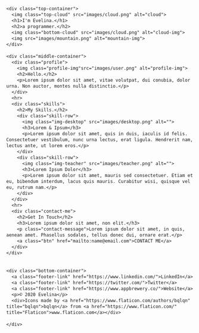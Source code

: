 <!DOCTYPE html>
<html lang="en" dir="ltr">
  <head>
    <meta charset="utf-8">
    <title>Evelina</title>
    <link rel="stylesheet" href="/css/styles.css">
    <link rel="icon" href="favicon.ico">
    <link href="https://fonts.googleapis.com/css2?family=Merriweather:wght@300&family=Montserrat:wght@100&family=Sacramento&display=swap" rel="stylesheet">
  </head>
  <body>

    <div class="top-container">
      <img class="top-cloud" src="images/cloud.png" alt="cloud">
      <h1>I'm Evelina.</h1>
      <h2>a programmer.</h2>
      <img class="bottom-cloud" src="images/cloud.png" alt="cloud-img">
      <img src="images/mountain.png" alt="mountain-img">
    </div>

    <div class="middle-container">
      <div class="profile">
        <img class="profile-img"src="images/user.png" alt="profile-img">
        <h2>Hello.</h2>
        <p>Lorem ipsum dolor sit amet, vitae volutpat, dui conubia, dolor urna. Non auctor, montes nulla distinctio.</p>
      </div>
      <hr>
      <div class="skills">
        <h2>My Skills.</h2>
        <div class="skill-row">
          <img class="img-desktop" src="images/desktop.png" alt="">
          <h3>Lorem & Ipsum</h3>
          <p>Lorem ipsum dolor sit amet, quis in duis, iaculis id felis. Consectetuer vestibulum, nunc urna lectus, erat ligula. Hendrerit nam, lectus ante, ut lorem eros.</p>
        </div>
        <div class="skill-row">
          <img class="img-teacher" src="images/teacher.png" alt="">
          <h3>Lorem Ipsum Dolor</h3>
          <p>Lorem ipsum dolor sit amet, mauris sed consectetuer. Etiam et eu, bibendum interdum, lacus quis mauris. Curabitur wisi, quisque vel eu, rutrum nam.</p>
        </div>
      </div>
      <hr>
      <div class="contact-me">
        <h2>Get In Touch</h2>
        <h3>Lorem ipsum dolor sit amet, non elit.</h3>
        <p class="contact-message">Lorem ipsum dolor sit amet, in quis, aenean amet. Phasellus sodales, tellus donec dui, ornare erat.</p>
        <a class="btn" href="mailto:name@email.com">CONTACT ME</a>
      </div>
    </div>


    <div class="bottom-container">
      <a class="footer-link" href="https://www.linkedin.com/">LinkedIn</a>
      <a class="footer-link" href="https://twitter.com/">Twitter</a>
      <a class="footer-link" href="https://www.appbrewery.co/">Website</a>
      <p>© 2020 Evelina</p>
      <div>Icons made by <a href="https://www.flaticon.com/authors/bqlqn" title="bqlqn">bqlqn</a> from <a href="https://www.flaticon.com/" title="Flaticon">www.flaticon.com</a></div>

    </div>


  </body>
</html>
